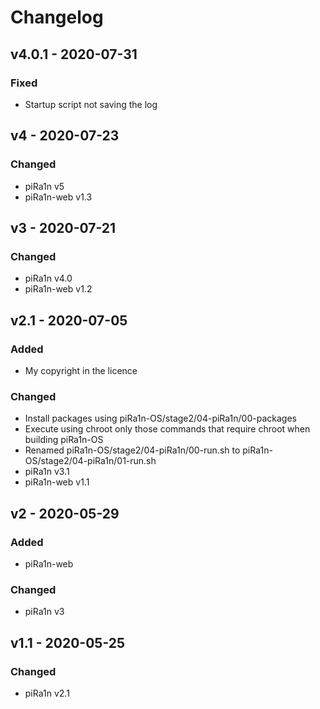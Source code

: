 # Changelog

## v4.0.1 - 2020-07-31
### Fixed
- Startup script not saving the log

## v4 - 2020-07-23
### Changed
- piRa1n v5
- piRa1n-web v1.3

## v3 - 2020-07-21
### Changed
- piRa1n v4.0
- piRa1n-web v1.2

## v2.1 - 2020-07-05
### Added
- My copyright in the licence
### Changed
- Install packages using piRa1n-OS/stage2/04-piRa1n/00-packages
- Execute using chroot only those commands that require chroot when building piRa1n-OS
- Renamed piRa1n-OS/stage2/04-piRa1n/00-run.sh to piRa1n-OS/stage2/04-piRa1n/01-run.sh
- piRa1n v3.1
- piRa1n-web v1.1

## v2 - 2020-05-29
### Added
- piRa1n-web
### Changed
- piRa1n v3

## v1.1 - 2020-05-25
### Changed
- piRa1n v2.1
